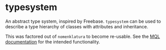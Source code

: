 # typesystem

An abstract type system, inspired by Freebase. ``typesystem`` can be
used to describe a type hierarchy of classes with attributes and
inheritance.

This was factored out of ``nomenklatura`` to become re-usable. See the [MQL
documentation](https://developers.google.com/freebase/mql/ch02#id2944699)
for the intended functionality.



